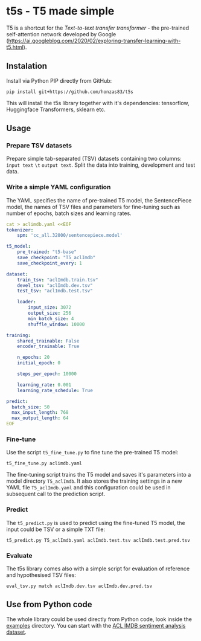 # t5s - T5 made simple

T5 is a shortcut for the _Text-to-text transfer transformer_ - the pre-trained self-attention network developed by Google (https://ai.googleblog.com/2020/02/exploring-transfer-learning-with-t5.html).

## Instalation

Install via Python PIP directly from GitHub:

```shell
pip install git+https://github.com/honzas83/t5s
```

This will install the t5s library together with it's dependencies: tensorflow, Huggingface Transformers, sklearn etc.


## Usage

### Prepare TSV datasets

Prepare simple tab-separated (TSV) datasets containing two columns: `input text` `\t` `output text`. Split the data into training, development and test data.

### Write a simple YAML configuration

The YAML specifies the name of pre-trained T5 model, the SentencePiece model, the names of TSV files and parameters for fine-tuning such as number of epochs, batch sizes and learning rates.

```yaml
cat > aclimdb.yaml <<EOF
tokenizer:
    spm: 'cc_all.32000/sentencepiece.model'

t5_model:
    pre_trained: "t5-base"
    save_checkpoint: "T5_aclImdb"
    save_checkpoint_every: 1

dataset:
    train_tsv: "aclImdb.train.tsv"
    devel_tsv: "aclImdb.dev.tsv"
    test_tsv: "aclImdb.test.tsv"

    loader:
        input_size: 3072
        output_size: 256
        min_batch_size: 4
        shuffle_window: 10000

training:
    shared_trainable: False
    encoder_trainable: True

    n_epochs: 20
    initial_epoch: 0

    steps_per_epoch: 10000

    learning_rate: 0.001
    learning_rate_schedule: True

predict:
  batch_size: 50
  max_input_length: 768
  max_output_length: 64
EOF
```

### Fine-tune

Use the script `t5_fine_tune.py` to fine tune the pre-trained T5 model:

```shell
t5_fine_tune.py aclimdb.yaml
```

The fine-tuning script trains the T5 model and saves it's parameters into a model directory `T5_aclImdb`. It also stores the training settings in a new YAML file `T5_aclImdb.yaml` and this configuration could be used in subsequent call to the prediction script.

### Predict

The `t5_predict.py` is used to predict using the fine-tuned T5 model, the input could be TSV or a simple TXT file:

```shell
t5_predict.py T5_aclImdb.yaml aclImdb.test.tsv aclImdb.test.pred.tsv
```

### Evaluate

The t5s library comes also with a simple script for evaluation of reference and hypothesised TSV files:

```shell
eval_tsv.py match aclImdb.dev.tsv aclImdb.dev.pred.tsv
```

## Use from Python code

The whole library could be used directly from Python code, look inside the [examples](examples) directory. You can start with the [ACL IMDB sentiment analysis dataset](examples/t5s_aclimdb.ipynb).
